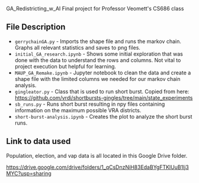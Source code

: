 GA_Redistricting_w_AI
Final project for Professor Veomett's CS686 class 


## File Description

- `gerrychainGA.py` - Imports the shape file and runs the markov chain. Graphs all relevant statistics and saves to png files.
- `initial_GA_research.ipynb` - Shows some initial exploration that was done with the data to understand the rows and columns. Not vital to project execution but helpful for learning.
- `MAUP_GA_Remake.ipynb` - Jupyter notebook to clean the data and create a shape file with the limited columns we needed for our markov chain analysis.
- `gingleator.py` - Class that is used to run short burst. Copied from here: https://github.com/vrdi/shortbursts-gingles/tree/main/state_experiments
- `sb_runs.py` - Runs short burst resulting in npy files containing information on the maximum possible VRA districts.
- `short-burst-analysis.ipynb` - Creates the plot to analyze the short burst runs.

## Link to data used

Population, election, and vap data is all located in this Google Drive folder.

https://drive.google.com/drive/folders/1_qCsDnzNiH83EdaBYgFTKlUuB1lj3MYC?usp=sharing
